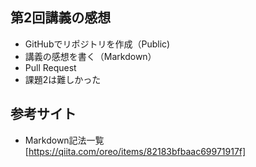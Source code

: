 ## 第2回講義の感想

* GitHubでリポジトリを作成（Public)
* 講義の感想を書く（Markdown）
* Pull Request
* 課題2は難しかった

## 参考サイト
* Markdown記法一覧
[https://qiita.com/oreo/items/82183bfbaac69971917f]


